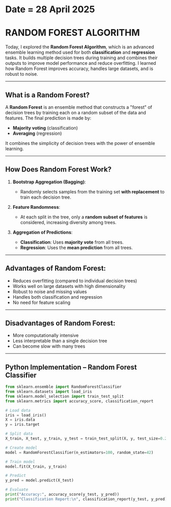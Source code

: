 # Date = 28 April 2025  
# RANDOM FOREST ALGORITHM

Today, I explored the **Random Forest Algorithm**, which is an advanced ensemble learning method used for both **classification** and **regression** tasks. It builds multiple decision trees during training and combines their outputs to improve model performance and reduce overfitting. I learned how Random Forest improves accuracy, handles large datasets, and is robust to noise.

---

## What is a Random Forest?

A **Random Forest** is an ensemble method that constructs a "forest" of decision trees by training each on a random subset of the data and features. The final prediction is made by:
- **Majority voting** (classification)
- **Averaging** (regression)

It combines the simplicity of decision trees with the power of ensemble learning.

---

## How Does Random Forest Work?

1. **Bootstrap Aggregation (Bagging)**:  
   - Randomly selects samples from the training set **with replacement** to train each decision tree.

2. **Feature Randomness**:  
   - At each split in the tree, only a **random subset of features** is considered, increasing diversity among trees.

3. **Aggregation of Predictions**:
   - **Classification**: Uses **majority vote** from all trees.
   - **Regression**: Uses the **mean prediction** from all trees.

---

## Advantages of Random Forest:

- Reduces overfitting (compared to individual decision trees)
- Works well on large datasets with high dimensionality
- Robust to noise and missing values
- Handles both classification and regression
- No need for feature scaling

---

## Disadvantages of Random Forest:

- More computationally intensive
- Less interpretable than a single decision tree
- Can become slow with many trees

---

## Python Implementation – Random Forest Classifier

```python
from sklearn.ensemble import RandomForestClassifier
from sklearn.datasets import load_iris
from sklearn.model_selection import train_test_split
from sklearn.metrics import accuracy_score, classification_report

# Load data
iris = load_iris()
X = iris.data
y = iris.target

# Split data
X_train, X_test, y_train, y_test = train_test_split(X, y, test_size=0.2, random_state=42)

# Create model
model = RandomForestClassifier(n_estimators=100, random_state=42)

# Train model
model.fit(X_train, y_train)

# Predict
y_pred = model.predict(X_test)

# Evaluate
print("Accuracy:", accuracy_score(y_test, y_pred))
print("Classification Report:\n", classification_report(y_test, y_pred))
